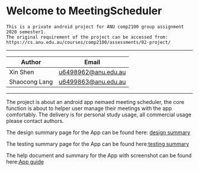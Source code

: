 # Welcome to MeetingScheduler


    This is a private android project for ANU comp2100 group assignment 2020 semester1.
    The original requirement of the project can be accessed from:
    https://cs.anu.edu.au/courses/comp2100/assessments/02-project/

  
****
	
|Author|Email |
|---|---
|Xin Shen|u6498962@anu.edu.au
|Shaocong Lang|u6499863@anu.edu.au


****

The project is about an android app nemaed meeting scheduler, the core function is about to helper user manage their
meetings with the app comfortably. The delivery is for personal study usage, all commercial usage please contact authors.

The design summary page for the App can be found here: [design summary]()

The testing summary page for the App can be found here:[testing summary]()

The help document and summary for the App with screenshot can be found here:[App guide]()
